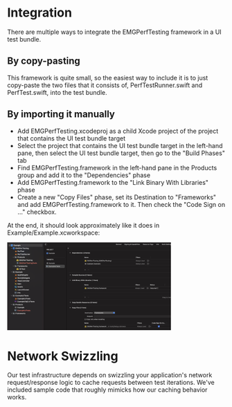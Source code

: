 # Integration

There are multiple ways to integrate the EMGPerfTesting framework in a UI test bundle.

## By copy-pasting

This framework is quite small, so the easiest way to include it is to just copy-paste the two files that it consists of, PerfTestRunner.swift and PerfTest.swift, into the test bundle.

## By importing it manually

- Add EMGPerfTesting.xcodeproj as a child Xcode project of the project that contains the UI test bundle target
- Select the project that contains the UI test bundle target in the left-hand pane, then select the UI test bundle target, then go to the "Build Phases" tab
- Find EMGPerfTesting.framework in the left-hand pane in the Products group and add it to the "Dependencies" phase
- Add EMGPerfTesting.framework to the "Link Binary With Libraries" phase
- Create a new "Copy Files" phase, set its Destination to "Frameworks" and add EMGPerfTesting.framework to it. Then check the "Code Sign on ..." checkbox.

At the end, it should look approximately like it does in Example/Example.xcworkspace:

<img src="misc/screenshot.png" width="75%">

# Network Swizzling

Our test infrastructure depends on swizzling your application's network request/response logic to cache requests between test iterations. We've included sample code that roughly mimicks how our caching behavior works.

